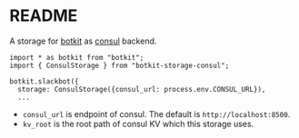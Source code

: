 # README
A storage for [botkit](https://github.com/howdyai/botkit) as [consul](https://github.com/hashicorp/consul) backend.

```
import * as botkit from "botkit";
import { ConsulStorage } from "botkit-storage-consul";

botkit.slackbot({
  storage: ConsulStorage({consul_url: process.env.CONSUL_URL}),
  ...
```

* `consul_url` is endpoint of consul. The default is `http://localhost:8500`.
* `kv_root` is the root path of consul KV which this storage uses.
